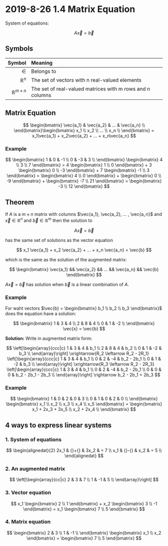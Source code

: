 # 2019-8-26 1.4 Matrix Equation
System of equations:

$$A\vec{x} = \vec{b}$$

## Symbols
|               Symbol | Meaning                                                   |
| -------------------: | :-------------------------------------------------------- |
|                $\in$ | Belongs to                                                |
|       $\mathbb{R}^n$ | The set of vectors with n real-valued elements            |
| $\mathbb{R}^{m \times n}$ | The set of real-valued matrices with m rows and n columns |

## Matrix Equation
$$
\begin{bmatrix}
  \vec{a_1} & \vec{a_2} & ... & \vec{a_n} \\
\end{bmatrix}\begin{bmatrix}
  x_1 \\ x_2 \\ ... \\ x_n \\
\end{bmatrix} = x_1\vec{a_1} + x_2\vec{a_2} + ... + x_n\vec{a_n}
$$

### Example
$$
\begin{bmatrix}
  1 & 0 & -1 \\
  0 & -3 & 3 \\
\end{bmatrix} \begin{bmatrix}
  4 \\ 3 \\ 7
\end{bmatrix} = 4 \begin{bmatrix}
  1 \\ 0
\end{bmatrix} + 3 \begin{bmatrix}
  0 \\ -3
\end{bmatrix} + 7 \begin{bmatrix}
  -1 \\ 3
\end{bmatrix} = \begin{bmatrix}
  4 \\ 0
\end{bmatrix} + \begin{bmatrix}
  0 \\ -9
\end{bmatrix} + \begin{bmatrix}
  -7 \\ 21
\end{bmatrix} = \begin{bmatrix}
  -3 \\ 12
\end{bmatrix}
$$

## Theorem
If $A$ is a $m \times n$ matrix with columns $\vec{a_1}, \vec{a_2}, ... , \vec{a_n}$ and $\vec{x} \in \mathbb{R}^n$ and $\vec{b} \in \mathbb{R}^m$ then the solution to

$$
A \vec{x} = \vec{b}
$$

has the same set of solutions as the vector equation

$$
x_1 \vec{a_1} + x_2 \vec{a_2} + ... + x_n \vec{a_n} = \vec{b}
$$

which is the same as the solution of the augmented matrix:

$$
\begin{bmatrix}
  \vec{a_1} && \vec{a_2} && ... && \vec{a_n} && \vec{b}
\end{bmatrix}
$$

$A \vec{x} = \vec{b}$ has solution when $\vec{b}$ is a linear combination of $A$.

### Example
For waht vectors $\vec{b} = \begin{bmatrix} b_1 \\ b_2 \\ b_3 \end{bmatrix}$ does the equation have a solution:

$$
\begin{bmatrix}
  1 & 3 & 4 \\
  2 & 8 & 4 \\
  0 & 1 & -2 \\  
\end{bmatrix} \vec{x} = \vec{b}
$$

**Solution:** Write in augmented matrix form:

$$
\left[\begin{array}{ccc|c}
  1 & 3 & 4 & b_1 \\
  2 & 8 & 4 & b_2 \\
  0 & 1 & -2 & b_3 \\ 
\end{array}\right] \xrightarrow{R_2 \leftarrow R_2 - 2R_1} \left[\begin{array}{ccc|c}
  1 & 3 & 4 & b_1 \\
  0 & 2 & -4 & b_2 - 2b_1 \\
  0 & 1 & -2 & b_3 \\ 
\end{array}\right] \xrightarrow{R_3 \leftarrow R_2 - 2R_3} \left[\begin{array}{ccc|c}
  1 & 3 & 4 & b_1 \\
  0 & 2 & -4 & b_2 - 2b_1 \\
  0 & 0 & 0 & b_2 - 2b_1 - 2b_3 \\ 
\end{array}\right] \rightarrow b_2 - 2b_1 = 2b_3
$$

### Example
$$
\begin{bmatrix}
  1 & 0 & 2 & 0 & 3 \\
  0 & 1 & 0 & 2 & 0 \\
\end{bmatrix} \begin{bmatrix}
  x_1 \\ x_2 \\ x_3 \\ x_4 \\ x_5
\end{bmatrix} = \begin{bmatrix}
  x_1 + 2x_3 + 3x_5 \\
  x_2 + 2x_4 \\
\end{bmatrix}
$$

## 4 ways to express linear systems
### 1. System of equations
$$
\begin{alignedat}{2}
  2x_1 & {}+{} & 3x_2 & = 7 \\
   x_1 & {}-{} &  x_2 & = 5 \\
\end{alignedat}
$$

### 2. An augmented matrix
$$
\left[\begin{array}{cc|c}
  2 &  3 & 7 \\
  1 & -1 & 5 \\
\end{array}\right]
$$

### 3. Vector equation
$$
x_1 \begin{bmatrix}
  2 \\ 1
\end{bmatrix} + x_2 \begin{bmatrix}
  3 \\ -1
\end{bmatrix} = x_1 \begin{bmatrix}
  7 \\ 5
\end{bmatrix}
$$

### 4. Matrix equation
$$
\begin{bmatrix}
  2 & 3 \\
  1 & -1 \\
\end{bmatrix} \begin{bmatrix}
  x_1 \\ x_2
\end{bmatrix} = \begin{bmatrix}
  7 \\ 5
\end{bmatrix}
$$
